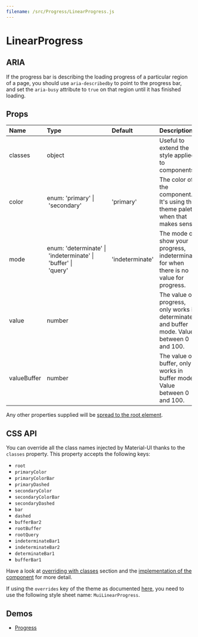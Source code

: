 ```yaml
---
filename: /src/Progress/LinearProgress.js
---
```


<!--- This documentation is automatically generated, do not try to edit it. -->

# LinearProgress

## ARIA
If the progress bar is describing the loading progress of a particular region of a page,
you should use `aria-describedby` to point to the progress bar, and set the `aria-busy`
attribute to `true` on that region until it has finished loading.

## Props

| Name | Type | Default | Description |
|:-----|:-----|:--------|:------------|
| classes | object |  | Useful to extend the style applied to components. |
| color | enum:&nbsp;'primary'&nbsp;&#124;<br>&nbsp;'secondary'<br> | 'primary' | The color of the component. It's using the theme palette when that makes sense. |
| mode | enum:&nbsp;'determinate'&nbsp;&#124;<br>&nbsp;'indeterminate'&nbsp;&#124;<br>&nbsp;'buffer'&nbsp;&#124;<br>&nbsp;'query'<br> | 'indeterminate' | The mode of show your progress, indeterminate for when there is no value for progress. |
| value | number |  | The value of progress, only works in determinate and buffer mode. Value between 0 and 100. |
| valueBuffer | number |  | The value of buffer, only works in buffer mode. Value between 0 and 100. |

Any other properties supplied will be [spread to the root element](/guides/api#spread).

## CSS API

You can override all the class names injected by Material-UI thanks to the `classes` property.
This property accepts the following keys:
- `root`
- `primaryColor`
- `primaryColorBar`
- `primaryDashed`
- `secondaryColor`
- `secondaryColorBar`
- `secondaryDashed`
- `bar`
- `dashed`
- `bufferBar2`
- `rootBuffer`
- `rootQuery`
- `indeterminateBar1`
- `indeterminateBar2`
- `determinateBar1`
- `bufferBar1`

Have a look at [overriding with classes](/customization/overrides#overriding-with-classes) section
and the [implementation of the component](https://github.com/mui-org/material-ui/tree/v1-beta/src/Progress/LinearProgress.js)
for more detail.

If using the `overrides` key of the theme as documented
[here](/customization/themes#customizing-all-instances-of-a-component-type),
you need to use the following style sheet name: `MuiLinearProgress`.

## Demos

- [Progress](/demos/progress)

